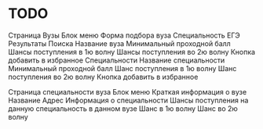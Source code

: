 TODO
====

Страница Вузы
	Блок меню
	Форма подбора вуза
		Специальность
		ЕГЭ
	Результаты Поиска
		Название вуза
		Минимальный проходной балл
		Шансы поступления в 1ю волну
		Шансы поступления во 2ю волну
		Кнопка добавить в избранное
		Специальности
			Название специальности
			Минимальный проходной балл
			Шанс поступления в 1ю волну
			Шанс поступления во 2ю волну
			Кнопка добавить в избранное


Страница специальности вуза
	Блок меню
	Краткая информация о вузе
		Название
		Адрес
	Информация о специальности
	Шансы поступления на данную специальность в данном вузе
		Шанс в 1ю волну
		Шанс во 2ю волну

